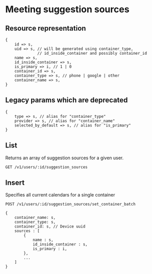 # Meeting suggestion sources

## Resource representation

    {
        id => s,
        uid => s, // will be generated using container_type,
                  // id_inside_container and possibly container_id
        name => s,
        id_inside_container => s,
        is_primary => i, // 1 | 0
        container_id => s,
        container_type => s, // phone | google | other
        container_name => s,
    }

## Legacy params which are deprecated

    {
        type => s, // alias for "container_type"
        provider => s, // alias for "container_name"
        selected_by_default => s, // alias for "is_primary"
    }

## List

Returns an array of suggestion sources for a given user.

    GET /v1/users/:id/suggestion_sources

## Insert

Specifies all current calendars for a single container

    POST /v1/users/:id/suggestion_sources/set_container_batch
    
    {
        container_name: s,
        container_type: s,
        container_id: s, // Device uuid
        sources : [
            {
                name : s,
                id_inside_container : s,
                is_primary : i,
            },
            ...
        ]
    }
